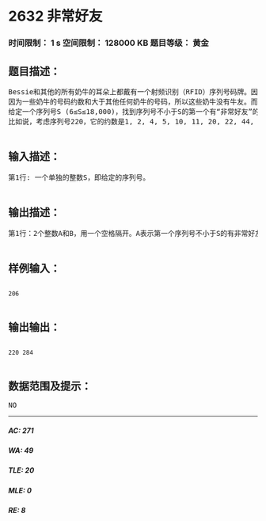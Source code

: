 # 2632 非常好友   
### 时间限制： 1 s     空间限制： 128000 KB     题目等级： 黄金  
## 题目描述：  

<pre>
Bessie和其他的所有奶牛的耳朵上都戴有一个射频识别（RFID）序列号码牌。因此农夫John可以机械化地计算他们的数量。很多奶牛都有一个“牛友”。如果奶牛A的序列号的约数之和刚好等于奶牛B的序列号，那么A的牛友就是B。在这里，一个数的“约数”不包括这个数本身。
因为一些奶牛的号码约数和大于其他任何奶牛的号码，所以这些奶牛没有牛友。而一些奶牛有一个“非常好友”，当两个奶牛互为“牛友”时，他们就是一对“非常好友”。注意在这道题中，忽略那些自己是自己的“非常好友”的情况。
给定一个序列号S (6≤S≤18,000)，找到序列号不小于S的第一个有“非常好友”的奶牛。
比如说，考虑序列号220，它的约数是1, 2, 4, 5, 10, 11, 20, 22, 44, 55, 和110，和是284。类似的，284的约数是1, 2, 4, 71, 和142，他们的和是220。因此220和284是一对非常好友。
 
</pre>
  
  
## 输入描述：  

<pre>
第1行: 一个单独的整数S，即给定的序列号。

</pre>
  
  
## 输出描述：  

<pre>
第1行：2个整数A和B，用一个空格隔开。A表示第一个序列号不小于S的有非常好友的奶牛的序列号，B是他的“非常好友”的序列号。

</pre>
  
  
## 样例输入：  

<pre><code>
206

</code></pre>
  
  
## 输出输出：  

<pre><code>
220 284

</code></pre>
  
  
## 数据范围及提示：  

<pre>
NO
</pre>
  
  
***  

##### AC: 271  
##### WA: 49  
##### TLE: 20  
##### MLE: 0  
##### RE: 8  
